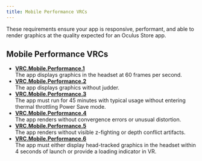 ```yaml
---
title: Mobile Performance VRCs
---
```


These requirements ensure your app is responsive, performant, and able to render graphics at the quality expected for an Oculus Store app.

## Mobile Performance VRCs

* **[VRC.Mobile.Performance.1](/distribute/latest/concepts/vrc-mobile-performance-1/)**  
The app displays graphics in the headset at 60 frames per second.
* **[VRC.Mobile.Performance.2](/distribute/latest/concepts/vrc-mobile-performance-2/)**  
The app displays graphics without judder.
* **[VRC.Mobile.Performance.3](/distribute/latest/concepts/vrc-mobile-performance-3/)**  
The app must run for 45 minutes with typical usage without entering thermal throttling Power Save mode.
* **[VRC.Mobile.Performance.4](/distribute/latest/concepts/vrc-mobile-performance-4/)**  
The app renders without convergence errors or unusual distortion.
* **[VRC.Mobile.Performance.5](/distribute/latest/concepts/vrc-mobile-performance-5/)**  
The app renders without visible z-fighting or depth conflict artifacts.
* **[VRC.Mobile.Performance.6](/distribute/latest/concepts/vrc-mobile-performance-6/)**  
The app must either display head-tracked graphics in the headset within 4 seconds of launch or provide a loading indicator in VR.

